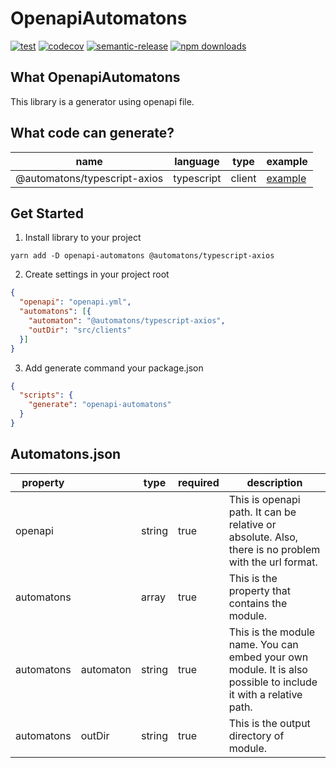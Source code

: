 # OpenapiAutomatons
[![test](https://github.com/tanmen/openapi-automatons/workflows/test/badge.svg)](https://github.com/tanmen/openapi-automatons/actions?query=workflow%3Atest)
[![codecov](https://codecov.io/gh/tanmen/openapi-automatons/branch/master/graph/badge.svg)](https://codecov.io/gh/tanmen/openapi-automatons)
[![semantic-release](https://img.shields.io/badge/%20%20%F0%9F%93%A6%F0%9F%9A%80-semantic--release-e10079.svg)](https://github.com/semantic-release/semantic-release)
[![npm downloads](https://img.shields.io/npm/dt/openapi-automatons)](https://www.npmjs.com/package/openapi-automatons)

## What OpenapiAutomatons
This library is a generator using openapi file.

## What code can generate?
| name | language | type | example |
| ---- | -------- | ---- | ------- |
| @automatons/typescript-axios | typescript | client | [example](https://github.com/tanmen/openapi-automatons/tree/master/examples/typescript/clients/axios "example") |

## Get Started
1. Install library to your project
```shell script
yarn add -D openapi-automatons @automatons/typescript-axios
```

2. Create settings in your project root
```json:automatons.json
{
  "openapi": "openapi.yml",
  "automatons": [{
    "automaton": "@automatons/typescript-axios",
    "outDir": "src/clients"
  }]
}
```

3. Add generate command your package.json
```json:package.json
{
  "scripts": {
    "generate": "openapi-automatons"
  }
}
```

## Automatons.json
| property |     | type | required | description |
| -------- | --- | ---- | -------- | ----------- |
| openapi | | string | true | This is openapi path. It can be relative or absolute. Also, there is no problem with the url format.|
| automatons | | array | true | This is the property that contains the module. |
| automatons | automaton | string | true | This is the module name. You can embed your own module. It is also possible to include it with a relative path. |
| automatons | outDir | string | true | This is the output directory of module. |
